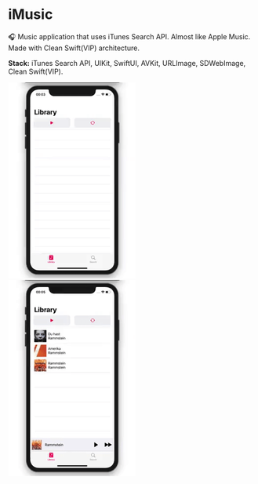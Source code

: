 # iMusic

🎧 Music application that uses iTunes Search API. Almost like Apple Music. Made with Clean Swift(VIP) architecture.

**Stack:** iTunes Search API, UIKit, SwiftUI, AVKit, URLImage, SDWebImage, Clean Swift(VIP).

![Demo](https://github.com/bgoncharov/iMusic/blob/master/img/demo.gif)
![Demo](https://github.com/bgoncharov/iMusic/blob/master/img/demo2.gif)
